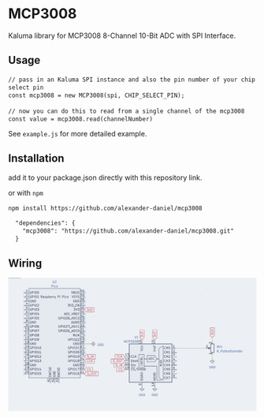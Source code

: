 # MCP3008

Kaluma library for MCP3008 8-Channel 10-Bit ADC with SPI Interface.

## Usage

```
// pass in an Kaluma SPI instance and also the pin number of your chip select pin
const mcp3008 = new MCP3008(spi, CHIP_SELECT_PIN);

// now you can do this to read from a single channel of the mcp3008
const value = mcp3008.read(channelNumber)
```

See `example.js` for more detailed example.

## Installation

add it to your package.json directly with this repository link.

or with `npm`

```bash
npm install https://github.com/alexander-daniel/mcp3008
```

```
  "dependencies": {
    "mcp3008": "https://github.com/alexander-daniel/mcp3008.git"
  }
```

## Wiring

![](3008-wiring.png)
